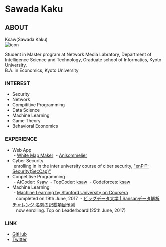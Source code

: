 # Sawada Kaku

## ABOUT
Ksaw(Sawada Kaku)  
![icon](img/icon.jpg)

Student in Master program at Network Media Labratory, Department of Intelligence Science and Technology, Graduate school of Informatics, Kyoto University.  
B.A. in Economics, Kyoto University

### INTEREST

- Security
- Network
- Compititive Programming
- Data Science
- Machine Learning
- Game Theory
- Behavioral Economics

### EXPERIENCE

- Web App  
  - [White Map Maker](http://www.app-whitemap.appspot.com/)
  - [Anisommelier](https://anisom-161116.appspot.com)
- Cyber Security  
  enrolling in in the inter university course of ciber security, ["enPiT-Security(SecCap)"](https://www.seccap.jp)
- Conpetitive Programming  
  - AtCoder: [Ksaw](https://atcoder.jp/user/Ksaw)
  - TopCoder: [ksaw](https://www.topcoder.com/members/ksaw/)
  - Codeforces: [ksaw](http://codeforces.com/profile/ksaw)
- Machine Learning  
  - [Machine Learning by Stanford University on Coursera](https://www.coursera.org/learn/machine-learning)  
    completed on 19th June, 2017
  - [ビッグデータ大学 | Sansanデータ解析チャレンジ 名刺の記載項目予測](http://universityofbigdata.net/competition/5723788444434432)  
    now enrolling. Top on Leaderboard!(25th June, 2017)

### LINK
- [GitHub](https://github.com/sawadakaku)
- [Twitter](https://twitter.com/Osacar_Wailda)
